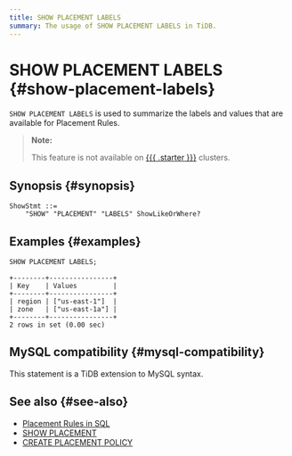 ```yaml
---
title: SHOW PLACEMENT LABELS
summary: The usage of SHOW PLACEMENT LABELS in TiDB.
---
```


# SHOW PLACEMENT LABELS {#show-placement-labels}

`SHOW PLACEMENT LABELS` is used to summarize the labels and values that are available for Placement Rules.

> **Note:**
>
> This feature is not available on [{{{ .starter }}}](https://docs.pingcap.com/tidbcloud/select-cluster-tier#tidb-cloud-serverless) clusters.

## Synopsis {#synopsis}

```ebnf+diagram
ShowStmt ::=
    "SHOW" "PLACEMENT" "LABELS" ShowLikeOrWhere?
```

## Examples {#examples}

```sql
SHOW PLACEMENT LABELS;
```

    +--------+----------------+
    | Key    | Values         |
    +--------+----------------+
    | region | ["us-east-1"]  |
    | zone   | ["us-east-1a"] |
    +--------+----------------+
    2 rows in set (0.00 sec)

## MySQL compatibility {#mysql-compatibility}

This statement is a TiDB extension to MySQL syntax.

## See also {#see-also}

-   [Placement Rules in SQL](/placement-rules-in-sql.md)
-   [SHOW PLACEMENT](/sql-statements/sql-statement-show-placement.md)
-   [CREATE PLACEMENT POLICY](/sql-statements/sql-statement-create-placement-policy.md)
